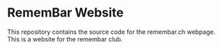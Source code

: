 # RememBar Website

This repository contains the source code for the remembar.ch webpage. This is a website for the remembar club.